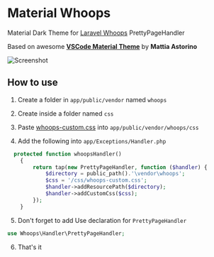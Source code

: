 # Material Whoops
Material Dark Theme for [Laravel Whoops](https://github.com/filp/whoops) PrettyPageHandler

Based on awesome **[VSCode Material Theme](https://github.com/equinusocio/vsc-material-theme)** by **Mattia Astorino**

![Screenshot](https://github.com/CharlieEtienne/material-whoops/blob/master/screenshot.png)

## How to use

1. Create a folder in `app/public/vendor` named `whoops`

2. Create inside a folder named `css`

3. Paste [whoops-custom.css](https://github.com/CharlieEtienne/material-whoops/blob/master/whoops-custom.css) into `app/public/vendor/whoops/css`

4. Add the following into `app/Exceptions/Handler.php`

```php
  protected function whoopsHandler()
    {
        return tap(new PrettyPageHandler, function ($handler) {
            $directory = public_path().'\vendor\whoops';
            $css = '/css/whoops-custom.css';
            $handler->addResourcePath($directory);
            $handler->addCustomCss($css);
        });
    }
```

5. Don't forget to add Use declaration for `PrettyPageHandler`

```php
use Whoops\Handler\PrettyPageHandler;
```

6. That's it
